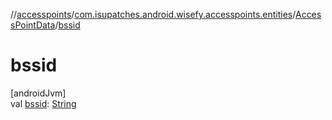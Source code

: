 //[accesspoints](../../../index.md)/[com.isupatches.android.wisefy.accesspoints.entities](../index.md)/[AccessPointData](index.md)/[bssid](bssid.md)

# bssid

[androidJvm]\
val [bssid](bssid.md): [String](https://kotlinlang.org/api/latest/jvm/stdlib/kotlin/-string/index.html)
